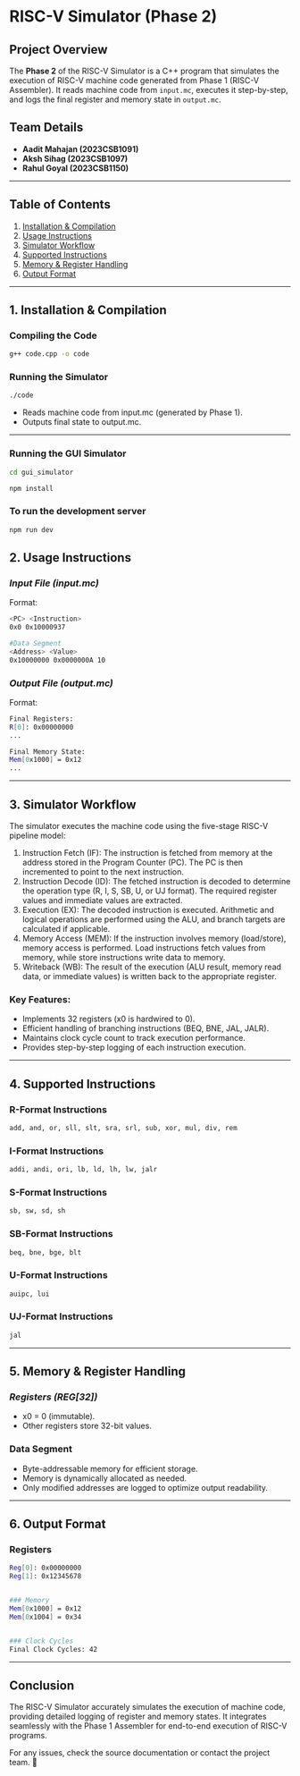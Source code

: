 # RISC-V Simulator (Phase 2)  

## Project Overview  
The **Phase 2** of the RISC-V Simulator is a C++ program that simulates the execution of RISC-V machine code generated from Phase 1 (RISC-V Assembler). It reads machine code from `input.mc`, executes it step-by-step, and logs the final register and memory state in `output.mc`.  

## Team Details
- **Aadit Mahajan (2023CSB1091)**
- **Aksh Sihag (2023CSB1097)**
- **Rahul Goyal (2023CSB1150)**

---


## Table of Contents  
1. [Installation & Compilation](#1-installation--compilation)  
2. [Usage Instructions](#2-usage-instructions)  
3. [Simulator Workflow](#3-simulator-workflow)  
4. [Supported Instructions](#4-supported-instructions)  
5. [Memory & Register Handling](#5-memory--register-handling)  
6. [Output Format](#6-output-format)  

---

## 1. Installation & Compilation  

### Compiling the Code
```bash
g++ code.cpp -o code
```

### Running the Simulator  
```bash
./code
```
- Reads machine code from input.mc (generated by Phase 1).  
- Outputs final state to output.mc.  

---

### Running the GUI Simulator 
```bash
cd gui_simulator
```
```bash
npm install
```
### To run the development server
```bash
npm run dev
```

## 2. Usage Instructions  

### *Input File (input.mc)*  
Format:  
```bash
<PC> <Instruction>  
0x0 0x10000937

#Data Segment  
<Address> <Value> 
0x10000000 0x0000000A 10

```

### *Output File (output.mc)*  
Format:  
```bash
Final Registers:  
R[0]: 0x00000000  
...  

Final Memory State:  
Mem[0x1000] = 0x12  
...  
```

---

## 3. Simulator Workflow  

The simulator executes the machine code using the five-stage RISC-V pipeline model:

1. Instruction Fetch (IF): The instruction is fetched from memory at the address stored in the Program Counter (PC). The PC is then incremented to point to the next instruction.
2. Instruction Decode (ID): The fetched instruction is decoded to determine the operation type (R, I, S, SB, U, or UJ format). The required register values and immediate values are extracted.
3. Execution (EX): The decoded instruction is executed. Arithmetic and logical operations are performed using the ALU, and branch targets are calculated if applicable.
4. Memory Access (MEM): If the instruction involves memory (load/store), memory access is performed. Load instructions fetch values from memory, while store instructions write data to memory.
5. Writeback (WB): The result of the execution (ALU result, memory read data, or immediate values) is written back to the appropriate register.

### Key Features:  
- Implements 32 registers (x0 is hardwired to 0).
- Efficient handling of branching instructions (BEQ, BNE, JAL, JALR).  
- Maintains clock cycle count to track execution performance.  
- Provides step-by-step logging of each instruction execution.  

---

## 4. Supported Instructions

### R-Format Instructions
```bash
add, and, or, sll, slt, sra, srl, sub, xor, mul, div, rem
```

### I-Format Instructions
```bash
addi, andi, ori, lb, ld, lh, lw, jalr
```

### S-Format Instructions
```bash
sb, sw, sd, sh
```

### SB-Format Instructions
```bash
beq, bne, bge, blt
```

### U-Format Instructions
```bash
auipc, lui
```

### UJ-Format Instructions
```bash
jal
```

---

## 5. Memory & Register Handling  

### *Registers (REG[32])*  
- x0 = 0 (immutable).  
- Other registers store 32-bit values.  

### Data Segment  
- Byte-addressable memory for efficient storage.  
- Memory is dynamically allocated as needed.  
- Only modified addresses are logged to optimize output readability.  

---

## 6. Output Format  

### Registers  
```bash
Reg[0]: 0x00000000  
Reg[1]: 0x12345678  


### Memory 
Mem[0x1000] = 0x12  
Mem[0x1004] = 0x34  


### Clock Cycles 
Final Clock Cycles: 42  
```

---

## Conclusion  
The RISC-V Simulator accurately simulates the execution of machine code, providing detailed logging of register and memory states. It integrates seamlessly with the Phase 1 Assembler for end-to-end execution of RISC-V programs.  

For any issues, check the source documentation or contact the project team. 🚀
